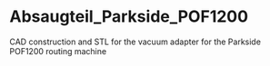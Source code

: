 # Absaugteil_Parkside_POF1200
CAD construction and STL for the vacuum adapter for the Parkside POF1200 routing machine
